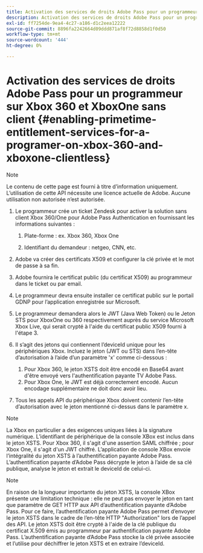 ```yaml
---
title: Activation des services de droits Adobe Pass pour un programmeur sur Xbox 360 et XboxOne sans client
description: Activation des services de droits Adobe Pass pour un programmeur sur Xbox 360 et XboxOne sans client
exl-id: ff7254de-9ea4-4c27-a186-d1c2eea12222
source-git-commit: 8896fa2242664d09ddd871af8f72d8858d1f0d50
workflow-type: tm+mt
source-wordcount: '444'
ht-degree: 0%

---
```


# Activation des services de droits Adobe Pass pour un programmeur sur Xbox 360 et XboxOne sans client {#enabling-primetime-entitlement-services-for-a-programer-on-xbox-360-and-xboxone-clientless}

>[!NOTE]
>
>Le contenu de cette page est fourni à titre d’information uniquement. L’utilisation de cette API nécessite une licence actuelle de Adobe. Aucune utilisation non autorisée n’est autorisée.




1. Le programmeur crée un ticket Zendesk pour activer la solution sans client Xbox 360/One pour Adobe Pass Authentication en fournissant les informations suivantes :

   1. Plate-forme : ex. Xbox 360, Xbox One

   1. Identifiant du demandeur : netgeo, CNN, etc.

1. Adobe va créer des certificats X509 et configurer la clé privée et le mot de passe à sa fin.

1. Adobe fournira le certificat public (du certificat X509) au programmeur dans le ticket ou par email.

1. Le programmeur devra ensuite installer ce certificat public sur le portail GDNP pour l’application enregistrée sur Microsoft.

1. Le programmeur demandera alors le JWT (Java Web Token) ou le Jeton STS pour XboxOne ou 360 respectivement auprès du service Microsoft Xbox Live, qui serait crypté à l&#39;aide du certificat public X509 fourni à l&#39;étape 3.

1. Il s’agit des jetons qui contiennent l’deviceId unique pour les périphériques Xbox. Incluez le jeton (JWT ou STS) dans l’en-tête d’autorisation à l’aide d’un paramètre &#39;x&#39; comme ci-dessous :

   1. Pour Xbox 360, le jeton XSTS doit être encodé en Base64 avant d&#39;être envoyé vers l&#39;authentification payante TV Adobe Pass.
   1. Pour Xbox One, le JWT est déjà correctement encodé. Aucun encodage supplémentaire ne doit donc avoir lieu.

1. Tous les appels API du périphérique Xbox doivent contenir l’en-tête d’autorisation avec le jeton mentionné ci-dessus dans le paramètre x.



>[!NOTE]
>
>La Xbox en particulier a des exigences uniques liées à la signature numérique. L’identifiant de périphérique de la console XBox est inclus dans le jeton XSTS.  Pour Xbox 360, il s&#39;agit d&#39;une assertion SAML chiffrée ; pour Xbox One, il s&#39;agit d&#39;un JWT chiffré. L’application de console XBox envoie l’intégralité du jeton XSTS à l’authentification payante Adobe Pass. L’authentification payante d’Adobe Pass décrypte le jeton à l’aide de sa clé publique, analyse le jeton et extrait le deviceId de celui-ci.

>[!NOTE]
>
>En raison de la longueur importante du jeton XSTS, la console XBox présente une limitation technique : elle ne peut pas envoyer le jeton en tant que paramètre de GET HTTP aux API d’authentification payante d’Adobe Pass. Pour ce faire, l’authentification payante Adobe Pass permet d’envoyer le jeton XSTS dans le cadre de l’en-tête HTTP &quot;Authorization&quot; lors de l’appel des API. Le jeton XSTS doit être crypté à l&#39;aide de la clé publique du certificat X.509 émis au programmeur par authentification payante Adobe Pass. L’authentification payante d’Adobe Pass stocke la clé privée associée et l’utilise pour déchiffrer le jeton XSTS et en extraire l’deviceId.
